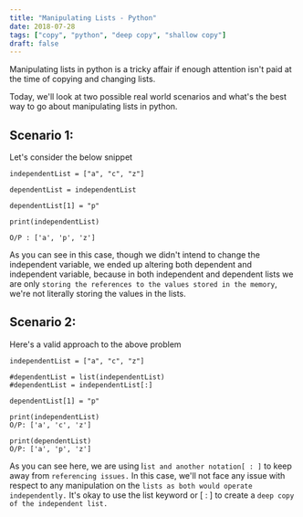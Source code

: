 ```yaml
---
title: "Manipulating Lists - Python"
date: 2018-07-28
tags: ["copy", "python", "deep copy", "shallow copy"]
draft: false
---
```


Manipulating lists in python is a tricky affair if enough attention isn't paid at the time of copying and changing lists.

Today, we'll look at two possible real world scenarios and what's the best way to go about manipulating lists in python.

Scenario 1:
-----

Let's consider the below snippet

```
independentList = ["a", "c", "z"]

dependentList = independentList

dependentList[1] = "p"

print(independentList)

O/P : ['a', 'p', 'z']
```

As you can see in this case, though we didn't intend to change the independent variable, we ended up altering both dependent and independent variable, because in both independent and dependent lists we are only `storing the references to the values stored in the memory`, we're not literally storing the values in the lists.

Scenario 2:
----
Here's a valid approach to the above problem

```
independentList = ["a", "c", "z"]

#dependentList = list(independentList)
#dependentList = independentList[:]

dependentList[1] = "p"

print(independentList)
O/P: ['a', 'c', 'z']

print(dependentList)
O/P: ['a', 'p', 'z']
```

As you can see here, we are using l`ist and another notation[ : ]` to keep away from `referencing issues.` In this case, we'll not face any issue with respect to any manipulation on the `lists as both would operate independently.` It's okay to use the list keyword or [ : ] to create a `deep copy of the independent list.` 